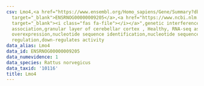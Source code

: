 ```yaml
---
csv: Lmo4,<a href="https://www.ensembl.org/Homo_sapiens/Gene/Summary?db=core;g=ENSRNOG00000009205"
  target="_blank">ENSRNOG00000009205</a>,<a href="https://www.ncbi.nlm.nih.gov/pubmed/30467350"
  target="_blank"><i class="fas fa-file"></i></a>",genetic interference,functional
  association,granular layer of cerebellar cortex , Healthy, RNA-seq assay, hsf-1
  overexpression,nucleotide sequence identification,nucleotide sequence identification,transcriptional
  regulation,down-regulates activity
data_alias: Lmo4
data_id: ENSRNOG00000009205
data_numevidence: 1
data_species: Rattus norvegicus
data_taxid: '10116'
title: Lmo4
---
```


